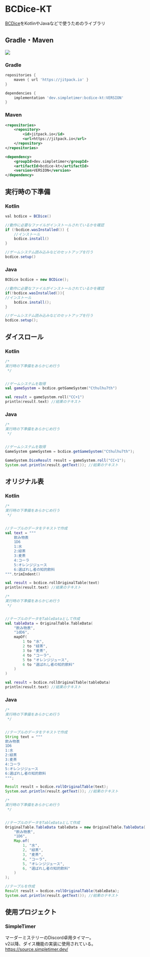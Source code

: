 # BCDice-KT

[BCDice]( https://github.com/bcdice/BCDice )をKotlinやJavaなどで使うためのライブラリ

## Gradle・Maven
[![](https://jitpack.io/v/dev.simpletimer/bcdice-kt.svg)](https://jitpack.io/#dev.simpletimer/bcdice-kt)
### Gradle
```gradle
repositories {
    maven { url 'https://jitpack.io' }
}

dependencies {
    implementation 'dev.simpletimer:bcdice-kt:VERSION'
}
```
### Maven
```xml
<repositories>
    <repository>
        <id>jitpack.io</id>
        <url>https://jitpack.io</url>
    </repository>
</repositories>

<dependency>
    <groupId>dev.simpletimer</groupId>
    <artifactId>bcdice-kt</artifactId>
    <version>VERSION</version>
</dependency>
```

## 実行時の下準備

### Kotlin

```java
val bcdice = BCDice()

//動作に必要なファイルがインストールされているかを確認
if (!bcdice.wasInstalled()) {
    //インストール
    bcdice.install()
}

//ゲームシステム読み込みなどのセットアップを行う
bcdice.setup()
```

### Java

```java
BCDice bcdice = new BCDice();

//動作に必要なファイルがインストールされているかを確認
if(!bcdice.wasInstalled()){
//インストール
    bcdice.install();
}

//ゲームシステム読み込みなどのセットアップを行う
bcdice.setup();
```

## ダイスロール

### Kotlin

```kotlin
/*
実行時の下準備をあらかじめ行う
 */


//ゲームシステムを取得
val gameSystem = bcdice.getGameSystem("Cthulhu7th")

val result = gameSystem.roll("CC+1")
println(result.text) //結果のテキスト
```

### Java

```java
/*
実行時の下準備をあらかじめ行う
 */


//ゲームシステムを取得
GameSystem gameSystem = bcdice.getGameSystem("Cthulhu7th");

GameSystem.DiceResult result = gameSystem.roll("CC+1");
System.out.println(result.getText()); //結果のテキスト
```

## オリジナル表

### Kotlin

```kotlin
/*
実行時の下準備をあらかじめ行う
 */


//テーブルのデータをテキストで作成
val text = """
    飲み物表
    1D6
    1:水
    2:緑茶
    3:麦茶
    4:コーラ
    5:オレンジジュース
    6:選ばれし者の知的飲料
""".trimIndent()

val result = bcdice.rollOriginalTable(text)
println(result.text) //結果のテキスト
```
```kotlin
/*
実行時の下準備をあらかじめ行う
 */


//テーブルのデータをTableDataとして作成
val tableData = OriginalTable.TableData(
    "飲み物表",
    "1dD6", 
    mapOf(
        1 to "水",
        2 to "緑茶",
        3 to "麦茶",
        4 to "コーラ",
        5 to "オレンジジュース",
        6 to "選ばれし者の知的飲料"
    )
)

val result = bcdice.rollOriginalTable(tableData)
println(result.text) //結果のテキスト
```

### Java

```java
/*
実行時の下準備をあらかじめ行う
 */


//テーブルのデータをテキストで作成
String text = """
飲み物表
1D6
1:水
2:緑茶
3:麦茶
4:コーラ
5:オレンジジュース
6:選ばれし者の知的飲料
""";

Result result = bcdice.rollOriginalTable(text);
System.out.println(result.getText()); //結果のテキスト
```
```java
/*
実行時の下準備をあらかじめ行う
 */


//テーブルのデータをTableDataとして作成
OriginalTable.TableData tableData = new OriginalTable.TableData(
    "飲み物表",
    "1D6",
    Map.of(
        1, "水",
        2, "緑茶",
        3, "麦茶",
        4, "コーラ",
        5, "オレンジジュース",
        6, "選ばれし者の知的飲料"
    )
);

//テーブルを作成
Result result = bcdice.rollOriginalTable(tableData);
System.out.println(result.getText()); //結果のテキスト
```

## 使用プロジェクト
### SimpleTimer
マーダーミステリーのDiscord卓用タイマー。<br>
v2以降、ダイス機能の実装に使用されている。<br>
https://source.simpletimer.dev/
